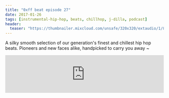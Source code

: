 ```yaml
---
title: "0xff beat episode 27"
date: 2017-01-26
tags: [instrumental-hip-hop, beats, chillhop, j-dilla, podcast]
header:
  teaser: "https://thumbnailer.mixcloud.com/unsafe/320x320/extaudio/1/8/6/7/4a09-b106-4502-917b-a553933ee5af"
---
```


A silky smooth selection of our generation's finest and chillest hip hop beats. Pioneers and new faces alike, handpicked to carry you away ~

<iframe width="100%" height="120" src="https://www.mixcloud.com/widget/iframe/?hide_cover=1&light=1&feed=%2F0xff-beat%2F0xff-beat-episode-27%2F" frameborder="0" ></iframe>
